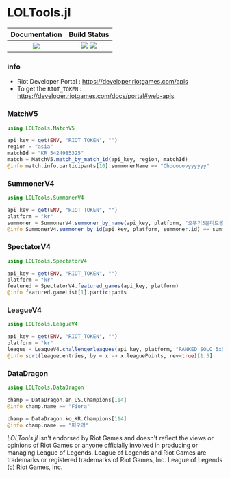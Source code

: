 # LOLTools.jl

|  **Documentation**                        |  **Build Status**                                                  |
|:-----------------------------------------:|:------------------------------------------------------------------:|
|  [![][docs-latest-img]][docs-latest-url]  |  [![][actions-img]][actions-url]  [![][codecov-img]][codecov-url]  |

### info
 * Riot Developer Portal :  <https://developer.riotgames.com/apis>
 * To get the `RIOT_TOKEN` :  <https://developer.riotgames.com/docs/portal#web-apis>

### MatchV5

```julia
using LOLTools.MatchV5

api_key = get(ENV, "RIOT_TOKEN", "")
region = "asia"
matchId = "KR_5424985325"
match = MatchV5.match_by_match_id(api_key, region, matchId)
@info match.info.participants[10].summonerName == "Chooooovyyyyyy"
```

### SummonerV4

```julia
using LOLTools.SummonerV4

api_key = get(ENV, "RIOT_TOKEN", "")
platform = "kr"
summoner = SummonerV4.summoner_by_name(api_key, platform, "오뚜기3분미트볼")
@info SummonerV4.summoner_by_id(api_key, platform, summoner.id) == summoner
```

### SpectatorV4

```julia
using LOLTools.SpectatorV4

api_key = get(ENV, "RIOT_TOKEN", "")
platform = "kr"
featured = SpectatorV4.featured_games(api_key, platform)
@info featured.gameList[1].participants
```

### LeagueV4

```julia
using LOLTools.LeagueV4

api_key = get(ENV, "RIOT_TOKEN", "")
platform = "kr"
league = LeagueV4.challengerleagues(api_key, platform, "RANKED_SOLO_5x5")
@info sort(league.entries, by = x -> x.leaguePoints, rev=true)[1:5]
```

### DataDragon

```julia
using LOLTools.DataDragon

champ = DataDragon.en_US.Champions[114]
@info champ.name == "Fiora"

champ = DataDragon.ko_KR.Champions[114]
@info champ.name == "피오라"
```


[docs-latest-img]: https://img.shields.io/badge/docs-latest-blue.svg
[docs-latest-url]: https://wookay.github.io/docs/LOLTools.jl/

[actions-img]: https://github.com/wookay/LOLTools.jl/workflows/CI/badge.svg
[actions-url]: https://github.com/wookay/LOLTools.jl/actions

[codecov-img]: https://codecov.io/gh/wookay/LOLTools.jl/branch/master/graph/badge.svg
[codecov-url]: https://codecov.io/gh/wookay/LOLTools.jl/branch/master


*LOLTools.jl* isn't endorsed by Riot Games and doesn't reflect the views or opinions of Riot Games or anyone officially involved in producing or managing League of Legends.
League of Legends and Riot Games are trademarks or registered trademarks of Riot Games, Inc. League of Legends (c) Riot Games, Inc.
